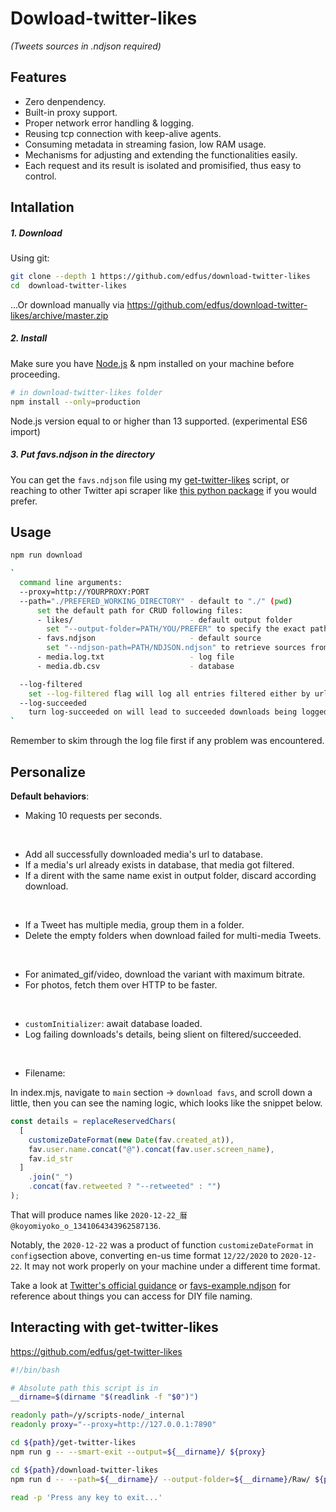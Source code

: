 # Dowload-twitter-likes

*(Tweets sources in .ndjson required)*

## Features

- Zero denpendency.
- Built-in proxy support.
- Proper network error handling & logging.
- Reusing tcp connection with keep-alive agents.
- Consuming metadata in streaming fasion, low RAM usage.
- Mechanisms for adjusting and extending the functionalities easily.
- Each request and its result is isolated and promisified, thus easy to control.

## Intallation

##### 1. Download

Using git:

```bash
git clone --depth 1 https://github.com/edfus/download-twitter-likes
cd  download-twitter-likes
```

...Or download manually via <https://github.com/edfus/download-twitter-likes/archive/master.zip>

##### 2. Install

Make sure you have [Node.js](https://nodejs.org/en/) & npm installed on your machine before proceeding.

```bash
# in download-twitter-likes folder
npm install --only=production
```

Node.js version equal to or higher than 13 supported. (experimental ES6 import)

##### 3. Put favs.ndjson in the directory

You can get the `favs.ndjson` file using my [get-twitter-likes](https://github.com/edfus/get-twitter-likes) script, or reaching to other Twitter api scraper like [this python package](https://github.com/tekumara/twitter-likes) if you would prefer.

## Usage

```bash
npm run download

`
  command line arguments:
  --proxy=http://YOURPROXY:PORT
  --path="./PREFERED_WORKING_DIRECTORY" - default to "./" (pwd)
      set the default path for CRUD following files:
      - likes/                          - default output folder
        set "--output-folder=PATH/YOU/PREFER" to specify the exact path for storing media other than ${path}/likes/
      - favs.ndjson                     - default source
        set "--ndjson-path=PATH/NDJSON.ndjson" to retrieve sources from a preferred ndjson file
      - media.log.txt                   - log file
      - media.db.csv                    - database

  --log-filtered
    set --log-filtered flag will log all entries filtered either by url_filter or pathname_filter out.
  --log-succeeded
    turn log-succeeded on will lead to succeeded downloads being logged too.
`

```

Remember to skim through the log file first if any problem was encountered.

## Personalize

**Default behaviors**:

- Making 10 requests per seconds.

<br>

- Add all successfully downloaded media's url to database.
- If a media's url already exists in database, that media got filtered.
- If a dirent with the same name exist in output folder, discard according download.

<br>

- If a Tweet has multiple media, group them in a folder.
- Delete the empty folders when download failed for multi-media Tweets.

<br>

- For animated_gif/video, download the variant with maximum bitrate.
- For photos, fetch them over HTTP to be faster.

<br>

- `customInitializer`: await database loaded.
- Log failing downloads's details, being slient on filtered/succeeded.

<br>

- Filename:

In index.mjs, navigate to `main` section -> `download favs`, and scroll down a little, then you can see the naming logic, which looks like the snippet below.

```js
const details = replaceReservedChars(
  [
    customizeDateFormat(new Date(fav.created_at)),
    fav.user.name.concat("@").concat(fav.user.screen_name),
    fav.id_str 
  ]
    .join("_")
    .concat(fav.retweeted ? "--retweeted" : "")
);
```

That will produce names like `2020-12-22_暦@koyomiyoko_o_1341064343962587136`.

Notably, the `2020-12-22` was a product of function `customizeDateFormat` in `config`section above, converting en-us time format `12/22/2020` to `2020-12-22`. It may not work properly on your machine under a different time format.

Take a look at [Twitter's official guidance](https://developer.twitter.com/en/docs/twitter-api/v1/data-dictionary/object-model/extended-entities) or [favs-example.ndjson](https://github.com/edfus/download-twitter-likes/blob/master/favs-example.ndjson) for reference about things you can access for DIY file naming.

## Interacting with get-twitter-likes

<https://github.com/edfus/get-twitter-likes>

```bash
#!/bin/bash

# Absolute path this script is in
__dirname=$(dirname "$(readlink -f "$0")")

readonly path=/y/scripts-node/_internal
readonly proxy="--proxy=http://127.0.0.1:7890"

cd ${path}/get-twitter-likes
npm run g -- --smart-exit --output=${__dirname}/ ${proxy}

cd ${path}/download-twitter-likes
npm run d -- --path=${__dirname}/ --output-folder=${__dirname}/Raw/ ${proxy}

read -p 'Press any key to exit...'
```